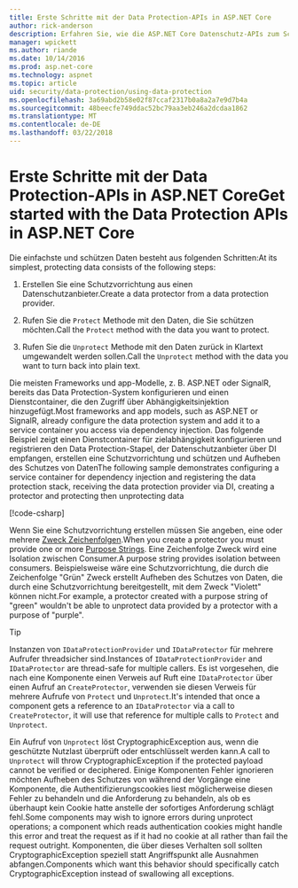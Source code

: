 ```yaml
---
title: Erste Schritte mit der Data Protection-APIs in ASP.NET Core
author: rick-anderson
description: Erfahren Sie, wie die ASP.NET Core Datenschutz-APIs zum Schützen und Aufheben des Schutzes Daten in eine app zu verwenden.
manager: wpickett
ms.author: riande
ms.date: 10/14/2016
ms.prod: asp.net-core
ms.technology: aspnet
ms.topic: article
uid: security/data-protection/using-data-protection
ms.openlocfilehash: 3a69abd2b58e02f87ccaf2317b0a8a2a7e9d7b4a
ms.sourcegitcommit: 48beecfe749ddac52bc79aa3eb246a2dcdaa1862
ms.translationtype: MT
ms.contentlocale: de-DE
ms.lasthandoff: 03/22/2018
---
```

# <a name="get-started-with-the-data-protection-apis-in-aspnet-core"></a><span data-ttu-id="feac4-103">Erste Schritte mit der Data Protection-APIs in ASP.NET Core</span><span class="sxs-lookup"><span data-stu-id="feac4-103">Get started with the Data Protection APIs in ASP.NET Core</span></span>

<a name="security-data-protection-getting-started"></a>

<span data-ttu-id="feac4-104">Die einfachste und schützen Daten besteht aus folgenden Schritten:</span><span class="sxs-lookup"><span data-stu-id="feac4-104">At its simplest, protecting data consists of the following steps:</span></span>

1. <span data-ttu-id="feac4-105">Erstellen Sie eine Schutzvorrichtung aus einen Datenschutzanbieter.</span><span class="sxs-lookup"><span data-stu-id="feac4-105">Create a data protector from a data protection provider.</span></span>

2. <span data-ttu-id="feac4-106">Rufen Sie die `Protect` Methode mit den Daten, die Sie schützen möchten.</span><span class="sxs-lookup"><span data-stu-id="feac4-106">Call the `Protect` method with the data you want to protect.</span></span>

3. <span data-ttu-id="feac4-107">Rufen Sie die `Unprotect` Methode mit den Daten zurück in Klartext umgewandelt werden sollen.</span><span class="sxs-lookup"><span data-stu-id="feac4-107">Call the `Unprotect` method with the data you want to turn back into plain text.</span></span>

<span data-ttu-id="feac4-108">Die meisten Frameworks und app-Modelle, z. B. ASP.NET oder SignalR, bereits das Data Protection-System konfigurieren und einen Dienstcontainer, die den Zugriff über Abhängigkeitsinjektion hinzugefügt.</span><span class="sxs-lookup"><span data-stu-id="feac4-108">Most frameworks and app models, such as ASP.NET or SignalR, already configure the data protection system and add it to a service container you access via dependency injection.</span></span> <span data-ttu-id="feac4-109">Das folgende Beispiel zeigt einen Dienstcontainer für zielabhängigkeit konfigurieren und registrieren den Data Protection-Stapel, der Datenschutzanbieter über DI empfangen, erstellen eine Schutzvorrichtung und schützen und Aufheben des Schutzes von Daten</span><span class="sxs-lookup"><span data-stu-id="feac4-109">The following sample demonstrates configuring a service container for dependency injection and registering the data protection stack, receiving the data protection provider via DI, creating a protector and protecting then unprotecting data</span></span>

[!code-csharp[](../../security/data-protection/using-data-protection/samples/protectunprotect.cs?highlight=26,34,35,36,37,38,39,40)]

<span data-ttu-id="feac4-110">Wenn Sie eine Schutzvorrichtung erstellen müssen Sie angeben, eine oder mehrere [Zweck Zeichenfolgen](xref:security/data-protection/consumer-apis/purpose-strings).</span><span class="sxs-lookup"><span data-stu-id="feac4-110">When you create a protector you must provide one or more [Purpose Strings](xref:security/data-protection/consumer-apis/purpose-strings).</span></span> <span data-ttu-id="feac4-111">Eine Zeichenfolge Zweck wird eine Isolation zwischen Consumer.</span><span class="sxs-lookup"><span data-stu-id="feac4-111">A purpose string provides isolation between consumers.</span></span> <span data-ttu-id="feac4-112">Beispielsweise wäre eine Schutzvorrichtung, die durch die Zeichenfolge "Grün" Zweck erstellt Aufheben des Schutzes von Daten, die durch eine Schutzvorrichtung bereitgestellt, mit dem Zweck "Violett" können nicht.</span><span class="sxs-lookup"><span data-stu-id="feac4-112">For example, a protector created with a purpose string of "green" wouldn't be able to unprotect data provided by a protector with a purpose of "purple".</span></span>

>[!TIP]
> <span data-ttu-id="feac4-113">Instanzen von `IDataProtectionProvider` und `IDataProtector` für mehrere Aufrufer threadsicher sind.</span><span class="sxs-lookup"><span data-stu-id="feac4-113">Instances of `IDataProtectionProvider` and `IDataProtector` are thread-safe for multiple callers.</span></span> <span data-ttu-id="feac4-114">Es ist vorgesehen, die nach eine Komponente einen Verweis auf Ruft eine `IDataProtector` über einen Aufruf an `CreateProtector`, verwenden sie diesen Verweis für mehrere Aufrufe von `Protect` und `Unprotect`.</span><span class="sxs-lookup"><span data-stu-id="feac4-114">It's intended that once a component gets a reference to an `IDataProtector` via a call to `CreateProtector`, it will use that reference for multiple calls to `Protect` and `Unprotect`.</span></span>
>
><span data-ttu-id="feac4-115">Ein Aufruf von `Unprotect` löst CryptographicException aus, wenn die geschützte Nutzlast überprüft oder entschlüsselt werden kann.</span><span class="sxs-lookup"><span data-stu-id="feac4-115">A call to `Unprotect` will throw CryptographicException if the protected payload cannot be verified or deciphered.</span></span> <span data-ttu-id="feac4-116">Einige Komponenten Fehler ignorieren möchten Aufheben des Schutzes von während der Vorgänge eine Komponente, die Authentifizierungscookies liest möglicherweise diesen Fehler zu behandeln und die Anforderung zu behandeln, als ob es überhaupt kein Cookie hatte anstelle der sofortiges Anforderung schlägt fehl.</span><span class="sxs-lookup"><span data-stu-id="feac4-116">Some components may wish to ignore errors during unprotect operations; a component which reads authentication cookies might handle this error and treat the request as if it had no cookie at all rather than fail the request outright.</span></span> <span data-ttu-id="feac4-117">Komponenten, die über dieses Verhalten soll sollten CryptographicException speziell statt Angriffspunkt alle Ausnahmen abfangen.</span><span class="sxs-lookup"><span data-stu-id="feac4-117">Components which want this behavior should specifically catch CryptographicException instead of swallowing all exceptions.</span></span>
